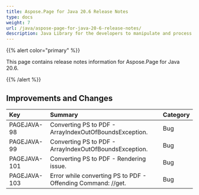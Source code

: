 ```yaml
---
title: Aspose.Page for Java 20.6 Release Notes
type: docs
weight: 7
url: /java/aspose-page-for-java-20-6-release-notes/
description: Java Library for the developers to manipulate and process PS, EPS, and XPS files. Release Notes of Aspose.Page API solution for Java | Release 2020.06
---
```


{{% alert color="primary" %}} 

This page contains release notes information for Aspose.Page for Java 20.6.

{{% /alert %}} 
## **Improvements and Changes**

|**Key**|**Summary**|**Category**|
| :- | :- | :- |
|PAGEJAVA-98 |Converting PS to PDF - ArrayIndexOutOfBoundsException.|Bug|
|PAGEJAVA-99|Converting PS to PDF - ArrayIndexOutOfBoundsException.|Bug|
|PAGEJAVA-101|Converting PS to PDF - Rendering issue.|Bug|
|PAGEJAVA-103|Error while converting PS to PDF - Offending Command: //get.|Bug|

